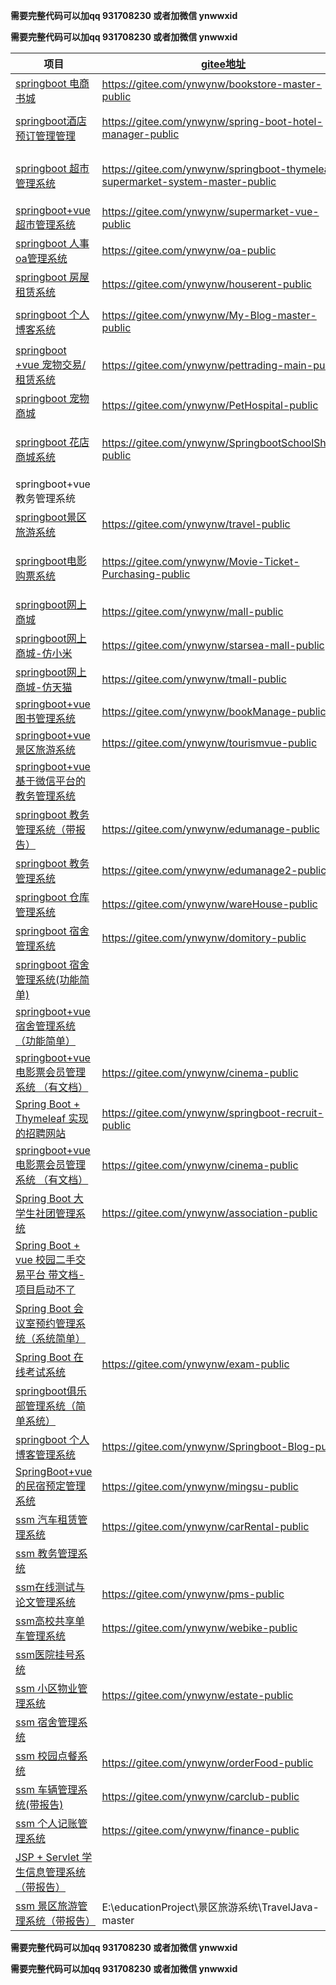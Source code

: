 **需要完整代码可以加qq 931708230 或者加微信 ynwwxid**

**需要完整代码可以加qq 931708230 或者加微信 ynwwxid**



| 项目                                                         | [gitee地址](https://gitee.com/ynwynw/projects)               | [github地址](https://github.com/ynwynw)                      |
| ------------------------------------------------------------ | ------------------------------------------------------------ | ------------------------------------------------------------ |
| [springboot 电商书城](https://gitee.com/ynwynw/bookstore-master-public) | https://gitee.com/ynwynw/bookstore-master-public             | https://github.com/ynwynw/bookstore-master-public            |
| [springboot酒店预订管理管理](https://gitee.com/ynwynw/spring-boot-hotel-manager-public) | https://gitee.com/ynwynw/spring-boot-hotel-manager-public    | [https://github.com/ynwynw/spring-boot-hotel-manager-public](https://gitee.com/ynwynw/spring-boot-hotel-manager-public) |
| [springboot 超市管理系统](https://gitee.com/ynwynw/springboot-thymeleaf-supermarket-system-master-public) | https://gitee.com/ynwynw/springboot-thymeleaf-supermarket-system-master-public | [https://github.com/ynwynw/springboot-thymeleaf-supermarket-system-master-public](https://gitee.com/ynwynw/springboot-thymeleaf-supermarket-system-master-public) |
| [springboot+vue 超市管理系统](https://gitee.com/ynwynw/supermarket-vue-public) | https://gitee.com/ynwynw/supermarket-vue-public              | https://github.com/ynwynw/supermarket-vue-public             |
| [springboot 人事oa管理系统](https://gitee.com/ynwynw/oa-public) | https://gitee.com/ynwynw/oa-public                           | [https://github.com/ynwynw/oa-public](https://gitee.com/ynwynw/oa-public) |
| [springboot 房屋租赁系统](https://gitee.com/ynwynw/houserent-public) | https://gitee.com/ynwynw/houserent-public                    | [https://github.com/ynwynw/houserent-public](https://gitee.com/ynwynw/houserent-public) |
| [springboot 个人博客系统](https://gitee.com/ynwynw/My-Blog-master-public) | https://gitee.com/ynwynw/My-Blog-master-public               | [https://github.com/ynwynw/My-Blog-master-public](https://gitee.com/ynwynw/My-Blog-master-public) |
| [springboot +vue 宠物交易/租赁系统](https://gitee.com/ynwynw/pettrading-main-public) | https://gitee.com/ynwynw/pettrading-main-public              | [https://github.com/ynwynw/pettrading-main-public](https://gitee.com/ynwynw/pettrading-main-public) |
| [springboot 宠物商城](https://gitee.com/ynwynw/PetHospital-public) | https://gitee.com/ynwynw/PetHospital-public                  | https://github.com/ynwynw/-PetHospital-public                |
| [springboot 花店商城系统](https://gitee.com/ynwynw/SpringbootSchoolShop-public) | https://gitee.com/ynwynw/SpringbootSchoolShop-public         | [https://github.com/ynwynw/SpringbootSchoolShop-public](https://gitee.com/ynwynw/SpringbootSchoolShop-public) |
| springboot+vue 教务管理系统                                  |                                                              |                                                              |
| [springboot景区旅游系统](https://gitee.com/ynwynw/travel)    | https://gitee.com/ynwynw/travel-public                       | [https://github.com/ynwynw/travel-public](https://gitee.com/ynwynw/travel-public) |
| [springboot电影购票系统](https://gitee.com/ynwynw/Movie-Ticket-Purchasing-public) | https://gitee.com/ynwynw/Movie-Ticket-Purchasing-public      | [https://github.com/ynwynw/Movie-Ticket-Purchasing-public](https://gitee.com/ynwynw/Movie-Ticket-Purchasing-public) |
| [springboot网上商城](https://gitee.com/ynwynw/mall-public)   | https://gitee.com/ynwynw/mall-public                         | [https://github.com/ynwynw/mall-public](https://gitee.com/ynwynw/mall-public) |
| [springboot网上商城-仿小米](https://gitee.com/ynwynw/starsea-mall-public) | https://gitee.com/ynwynw/starsea-mall-public                 | [https://github.com/ynwynw/starsea-mall-public](https://gitee.com/ynwynw/starsea-mall-public) |
| [springboot网上商城-仿天猫](https://gitee.com/ynwynw/tmall-public) | https://gitee.com/ynwynw/tmall-public                        | [https://github.com/ynwynw/tmall-public](https://gitee.com/ynwynw/tmall-public) |
| [springboot+vue图书管理系统](https://gitee.com/ynwynw/bookManage-public) | https://gitee.com/ynwynw/bookManage-public                   | [https://github.com/ynwynw/bookManage-public](https://gitee.com/ynwynw/bookManage-public) |
| [springboot+vue景区旅游系统](https://gitee.com/ynwynw/tourismvue-public) | https://gitee.com/ynwynw/tourismvue-public                   | [https://github.com/ynwynw/tourismvue-public](https://gitee.com/ynwynw/tourismvue-public) |
| [springboot+vue 基于微信平台的教务管理系统]()                |                                                              |                                                              |
| [springboot 教务管理系统（带报告）](https://gitee.com/ynwynw/edumanage-public) | https://gitee.com/ynwynw/edumanage-public                    | [https://github.com/ynwynw/edumanage-public](https://gitee.com/ynwynw/edumanage-public) |
| [springboot 教务管理系统](https://gitee.com/ynwynw/edumanage2-public) | https://gitee.com/ynwynw/edumanage2-public                   | [https://github.com/ynwynw/edumanage2-public](https://gitee.com/ynwynw/edumanage2-public) |
| [springboot 仓库管理系统](https://gitee.com/ynwynw/wareHouse-public) | https://gitee.com/ynwynw/wareHouse-public                    | [https://github.com/ynwynw/wareHouse-public](https://gitee.com/ynwynw/wareHouse-public) |
| [springboot 宿舍管理系统](https://gitee.com/ynwynw/domitory-public) | https://gitee.com/ynwynw/domitory-public                     | [https://github.com/ynwynw/domitory-public](https://gitee.com/ynwynw/domitory-public) |
| [springboot 宿舍管理系统(功能简单)](E:\educationProject\宿舍管理系统\dorm_system-master) |                                                              |                                                              |
| [springboot+vue 宿舍管理系统（功能简单）](E:\educationProject\宿舍管理系统\vue\DormAdmin-master) |                                                              |                                                              |
| [springboot+vue 电影票会员管理系统 （有文档）](https://gitee.com/ynwynw/cinema-public) | https://gitee.com/ynwynw/cinema-public                       | [https://github.com/ynwynw/cinema-public](https://gitee.com/ynwynw/cinema-public) |
| [Spring Boot + Thymeleaf 实现的招聘网站](https://gitee.com/ynwynw/springboot-recruit-public) | https://gitee.com/ynwynw/springboot-recruit-public           | [https://github.com/ynwynw/springboot-recruit-public](https://gitee.com/ynwynw/springboot-recruit-public) |
| [springboot+vue 电影票会员管理系统 （有文档）](https://gitee.com/ynwynw/cinema-public) | https://gitee.com/ynwynw/cinema-public                       | [https://github.com/ynwynw/cinema-public](https://gitee.com/ynwynw/cinema-public) |
| [Spring Boot 大学生社团管理系统](https://gitee.com/ynwynw/association-public) | https://gitee.com/ynwynw/association-public                  | [https://github.com/ynwynw/association-public](https://gitee.com/ynwynw/association-public) |
| [Spring Boot + vue 校园二手交易平台 带文档-项目启动不了]()   |                                                              |                                                              |
| [Spring Boot 会议室预约管理系统（系统简单）](E:\educationProject\会议室预约系统\conference_room-master) |                                                              |                                                              |
| [Spring Boot  在线考试系统](https://gitee.com/ynwynw/carRental-public) | https://gitee.com/ynwynw/exam-public                         | https://github.com/ynwynw/exam-public                        |
| [springboot俱乐部管理系统（简单系统）](E:\educationProject\俱乐部系统\clubmanagement-master) |                                                              |                                                              |
| [springboot 个人博客管理系统](https://gitee.com/ynwynw/Springboot-Blog-public) | https://gitee.com/ynwynw/Springboot-Blog-public              | https://github.com/ynwynw/Springboot-Blog-public             |
| [SpringBoot+vue的民宿预定管理系统](https://gitee.com/ynwynw/mingsu-public) | https://gitee.com/ynwynw/mingsu-public                       | https://github.com/ynwynw/mingsu-public                      |
| [ssm 汽车租赁管理系统](https://gitee.com/ynwynw/carRental-public) | https://gitee.com/ynwynw/carRental-public                    | [https://github.com/ynwynw/carRental-public](https://gitee.com/ynwynw/carRental-public) |
| [ssm 教务管理系统](E:\educationProject\教务管理系统\oa.zip)  |                                                              |                                                              |
| [ssm在线测试与论文管理系统](https://gitee.com/ynwynw/pms-public) | https://gitee.com/ynwynw/pms-public                          | [https://github.com/ynwynw/pms-public](https://gitee.com/ynwynw/pms-public) |
| [ssm高校共享单车管理系统](https://gitee.com/ynwynw/webike-public) | https://gitee.com/ynwynw/webike-public                       | [https://github.com/ynwynw/webike-public](https://gitee.com/ynwynw/webike-public) |
| [ssm医院挂号系统](E:\educationProject\医院挂号系统\Hospital-master) |                                                              |                                                              |
| [ssm 小区物业管理系统](https://gitee.com/ynwynw/estate-public) | https://gitee.com/ynwynw/estate-public                       | [https://github.com/ynwynw/estate-public](https://gitee.com/ynwynw/estate-public) |
| [ssm 宿舍管理系统](E:\educationProject\宿舍管理系统\ssm\DormitoryManager-master) |                                                              |                                                              |
| [ssm 校园点餐系统](https://gitee.com/ynwynw/orderFood-public) | https://gitee.com/ynwynw/orderFood-public                    | [https://github.com/ynwynw/orderFood-public](https://gitee.com/ynwynw/orderFood-public) |
| [ssm 车辆管理系统(带报告)](https://gitee.com/ynwynw/pms-public) | https://gitee.com/ynwynw/carclub-public                      | https://github.com/ynwynw/carclub-public                     |
| [ssm 个人记账管理系统](https://gitee.com/ynwynw/webike-public) | https://gitee.com/ynwynw/finance-public                      | https://github.com/ynwynw/finance-public                     |
| [JSP + Servlet 学生信息管理系统（带报告）](E:\educationProject\学生管理系统) |                                                              |                                                              |
| [ssm 景区旅游管理系统（带报告）](E:\educationProject\景区旅游系统\TravelJava-master) | E:\educationProject\景区旅游系统\TravelJava-master           | E:\educationProject\景区旅游系统\TravelJava-master           |

**需要完整代码可以加qq 931708230 或者加微信 ynwwxid**

**需要完整代码可以加qq 931708230 或者加微信 ynwwxid**
